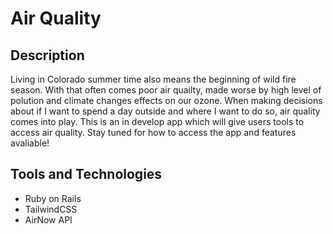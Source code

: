 # Air Quality 

## Description 
Living in Colorado summer time also means the beginning of wild fire season. With that often comes poor air quailty, made worse by high level of polution and climate changes effects on our ozone. When making decisions about if I want to spend a day outside and where I want to do so, air quality comes into play. This is an in develop app which will give users tools to access air quality. Stay tuned for how to access the app and features avaliable! 


## Tools and Technologies 

* Ruby on Rails 
* TailwindCSS
* AirNow API 
